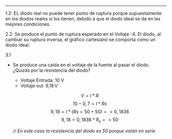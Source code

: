 ----

1.2:
EL diodo real no puede tener punto de ruptura porque supuestamente en los diodos reales si los tienen, debido a que el diodo ideal se da en las mejores condiciones. 

2.2:
Se produce el punto de ruptura esperado en el Voltaje -4.
El diodo, al cambiar su ruptura inversa, el gráfico cartesiano se comporta como un diodo ideal. 

3.1
* Se produce una caída en el voltaje de la fuente al pasar el diodo. ¿Quizás por la resistencia del diodo?
	* Voltaje Entrada: 10 V
	* Voltaje out: 9,18 V

	$$V = I * R$$	$$10 - 0,7 = I * Rs  $$$$9,18 = I * ( Rs = 50 + 50) => 0,1836 $$ $$ 9,18 = 0,1836 * R_s =>  50$$
	
	*// En este caso la resistencia del diodo es 50 porque están en serie*


